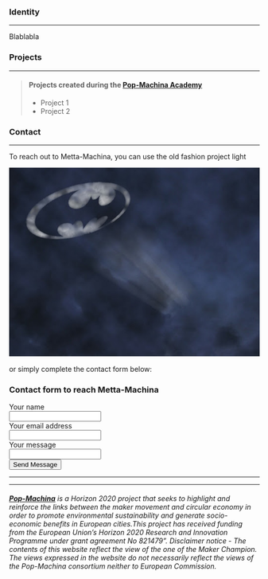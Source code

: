 
### Identity

-----------------------------

Blablabla




### Projects

-----------------------------

> #### Projects created during the **[Pop-Machina Academy](https://pop-machina.eu/academy)**
> 
> - Project 1
> - Project 2
>

### Contact

-----------------------------

To reach out to Metta-Machina, you can use the old fashion project light

![The Bat Signal](bat-signal.png)

or simply complete the contact form below:


<head>
    <meta charset="utf-8">
    <meta name="viewport" content="width=device-width, initial-scale=1, shrink-to-fit=no">
    <title>contact form</title>
</head>
<body>
<link href="contact-form.css" rel="stylesheet">
<div class="fcf-body">
    <div id="fcf-form">
    <h3 class="fcf-h3">Contact form to reach Metta-Machina</h3>
    <form id="fcf-form-id" class="fcf-form-class" method="post" action="contact-form-process.php">
     <div class="fcf-form-group">
            <label for="Name" class="fcf-label">Your name</label>
            <div class="fcf-input-group">
                <input type="text" id="Name" name="Name" class="fcf-form-control" required>
            </div>
     </div>
        <div class="fcf-form-group">
            <label for="Email" class="fcf-label">Your email address</label>
            <div class="fcf-input-group">
               <input type="text" id="email" name="Email"/>
            </div>
        </div>
        <div class="fcf-form-group">
            <label for="Message" class="fcf-label">Your message</label>
            <div class="fcf-input-group">
                <input type="text" id="message" name="Message"/>
            </div>
        </div>
        <div class="fcf-form-group">
            <button type="submit" id="fcf-button" class="fcf-btn fcf-btn-primary fcf-btn-lg fcf-btn-block">Send Message</button>
        </div>
   </form>
   </div>
</div>
</body>

-----------------------------

-----------------------------


###### <em>**[Pop-Machina](https://pop-machina.eu/)** is a Horizon 2020 project that seeks to highlight and reinforce the links between the maker movement and circular economy in order to promote environmental sustainability and generate socio-economic benefits in European cities.This project has received funding from the European Union’s Horizon 2020 Research and Innovation Programme under grant agreement No 821479”. Disclaimer notice - The contents of this website reflect the view of the one of the Maker Champion. The views expressed in the website do not necessarily reflect the views of the Pop-Machina consortium neither to European Commission.</em>
